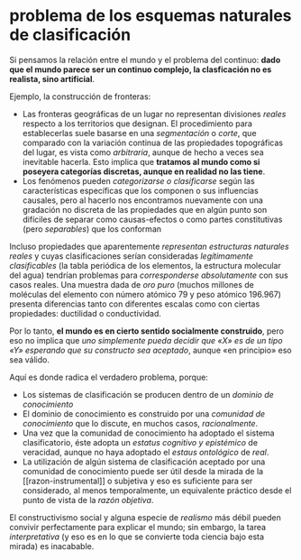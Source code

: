 # problema de los esquemas naturales de clasificación
Si pensamos la relación entre el mundo y el problema del continuo: **dado que el mundo parece ser un continuo complejo, la clasficación no es realista, sino artificial**.

Ejemplo, la construcción de fronteras:

- Las fronteras geográficas de un lugar no representan divisiones *reales* respecto a los territorios que designan. El procedimiento para establecerlas suele basarse en una *segmentación* o *corte*, que comparado con la variación continua de las propiedades topográficas del lugar, es vista como *arbitraria*, aunque de hecho a veces sea inevitable hacerla. Esto implica que **tratamos al mundo como si poseyera categorías discretas, aunque en realidad no las tiene**.
- Los fenómenos pueden *categorizarse o clasificarse* según las características específicas que los componen o sus influencias causales, pero al hacerlo nos encontramos nuevamente con una gradación no discreta de las propiedades que en algún punto son difíciles de separar como causas-efectos o como partes constitutivas (pero *separables*) que los conforman

Incluso propiedades que aparentemente *representan estructuras naturales reales* y cuyas clasificaciones serían consideradas *legítimamente clasificables* (la tabla periódica de los elementos, la estructura molecular del agua) tendrían problemas para *corresponderse absolutamente* con sus casos reales. Una muestra dada de *oro puro* (muchos millones de moléculas del elemento con número atómico 79 y peso atómico 196.967) presenta diferencias tanto con diferentes escalas como con ciertas propiedades: ductilidad o conductividad.

Por lo tanto, **el mundo es en cierto sentido socialmente construido**, pero eso no implica que *uno simplemente pueda decidir que «X» es de un tipo «Y» esperando que su constructo sea aceptado*, aunque «en principio» eso sea válido.

Aquí es donde radica el verdadero problema, porque:

- Los sistemas de clasificación se producen dentro de un *dominio de conocimiento*
- El dominio de conocimiento es construido por una *comunidad de conocimiento* que lo discute, en muchos casos, *racionalmente*.
- Una vez que la comunidad de conocimiento ha adoptado el sistema clasificatorio, éste adopta un *estatus cognitivo y epistémico* de veracidad, aunque no haya adoptado el *estaus ontológico* de *real*.
- La utilización de algún sistema de clasificación aceptado por una comunidad de conocimiento puede ser útil desde la mirada de la [[razon-instrumental]] o subjetiva y eso es suficiente para ser considerado, al menos temporalmente, un equivalente práctico desde el punto de vista de la *razón objetiva*.

El constructivismo social y alguna especie de *realismo* más débil pueden convivir perfectamente para explicar el mundo; sin embargo, la tarea *interpretativa* (y eso es en lo que se convierte toda ciencia bajo esta mirada) es inacabable.
